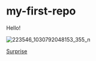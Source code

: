 # my-first-repo

Hello!

![223546_1030792048153_355_n](https://github.com/Quacey98/my-first-repo/assets/144352440/3ec9d94e-1c0b-4de9-ae93-d11396383167)


[Surprise](https://www.smtown.com/artist/musician/10024)
